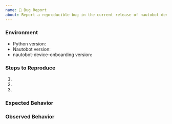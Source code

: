 ```yaml
---
name: 🐛 Bug Report
about: Report a reproducible bug in the current release of nautobot-device-onboarding
---
```


### Environment
* Python version:  <!-- Example: 3.7.7 -->
* Nautobot version:  <!-- Example: 1.0.0 -->
* nautobot-device-onboarding version:  <!-- Example: 1.0.0 -->

<!--
    Describe in detail the exact steps that someone else can take to reproduce
    this bug using the current release.
-->
### Steps to Reproduce
1.
2.
3.

<!-- What did you expect to happen? -->
### Expected Behavior


<!-- What happened instead? -->
### Observed Behavior